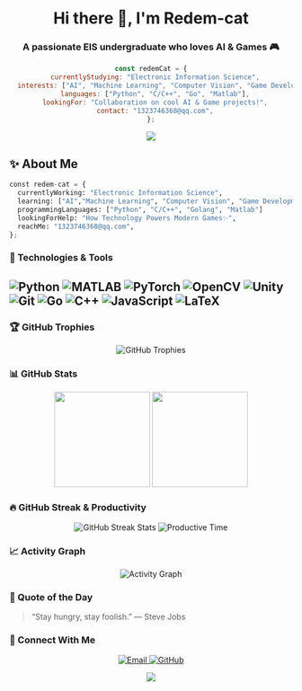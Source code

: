 <div align="center">
  
<h1 align="center">Hi there 👋, I'm Redem-cat</h1>
<h3 align="center">A passionate EIS undergraduate who loves AI & Games 🎮</h3>

```js
const redemCat = {
  currentlyStudying: "Electronic Information Science",
  interests: ["AI", "Machine Learning", "Computer Vision", "Game Development"],
  languages: ["Python", "C/C++", "Go", "Matlab"],
  lookingFor: "Collaboration on cool AI & Game projects!",
  contact: "1323746368@qq.com",
};
```
<img src="https://readme-typing-svg.herokuapp.com?font=Fira+Code&size=24&duration=3000&pause=1000&color=FF5733&center=true&vCenter=true&width=435&lines=I+love+Deep+Learning+🧠;I+play+with+Images+and+Code+🖼️;Let%27s+build+cool+stuffs+🚀" />
</div>
    
## ✨ About Me

```python
const redem-cat = {
  currentlyWorking: "Electronic Information Science",
  learning: ["AI","Machine Learning", "Computer Vision", "Game Development"],
  programmingLanguages: ["Python", "C/C++", "Golang", "Matlab"]
  lookingForHelp: "How Technology Powers Modern Games✨",
  reachMe: "1323746368@qq.com",
};
```


### 🔧 Technologies & Tools

![Python](https://img.shields.io/badge/-Python-3776AB?style=flat-square&logo=python&logoColor=white)
![MATLAB](https://img.shields.io/badge/-MATLAB-0076A8?style=flat-square&logo=mathworks)
![PyTorch](https://img.shields.io/badge/-PyTorch-EE4C2C?style=flat-square&logo=pytorch&logoColor=white)
![OpenCV](https://img.shields.io/badge/-OpenCV-5C3EE8?style=flat-square&logo=opencv&logoColor=white)
![Unity](https://img.shields.io/badge/-Unity-000000?style=flat-square&logo=unity&logoColor=white)
![Git](https://img.shields.io/badge/-Git-F05032?style=flat-square&logo=git&logoColor=white)
![Go](https://img.shields.io/badge/-Go-00ADD8?style=flat-square&logo=go&logoColor=white)
![C++](https://img.shields.io/badge/-C++-00599C?style=flat-square&logo=c%2b%2b&logoColor=white)
![JavaScript](https://img.shields.io/badge/-JavaScript-F7DF1E?style=flat-square&logo=javascript&logoColor=black)
![LaTeX](https://img.shields.io/badge/-LaTeX-008080?style=flat-square&logo=latex&logoColor=white)
---

### 🏆 GitHub Trophies

<div align="center">
  <img src="https://github-profile-trophy.vercel.app/?username=Redem-cat&theme=gruvbox&column=6&margin-w=15&margin-h=15" alt="GitHub Trophies" />
</div>



### 📊 GitHub Stats

<div align="center">
  <img src="https://github-readme-stats.vercel.app/api?username=Redem-cat&count_private=true&show_icons=true&theme=tokyonight&hide_border=true&custom_title=Redem-cat's%20GitHub%20Stats" height="170px" />
  <img src="https://github-readme-stats.vercel.app/api/top-langs/?username=Redem-cat&layout=compact&theme=tokyonight&hide_border=true&hide=html,css,jupyter,Jupyter%20Notebook" height="170px" />
</div>



### 🔥 GitHub Streak & Productivity

<div align="center">
  <img src="https://github-readme-streak-stats.herokuapp.com/?user=Redem-cat&theme=tokyonight&hide_border=true" alt="GitHub Streak Stats" />
  <img src="https://github-profile-summary-cards.vercel.app/api/cards/productive-time?username=Redem-cat&theme=tokyonight&utcOffset=8" alt="Productive Time" />
</div>


### 📈 Activity Graph

<div align="center">
  <img src="https://github-readme-activity-graph.vercel.app/graph?username=Redem-cat&theme=tokyo-night&hide_border=true" alt="Activity Graph" />
</div>



### 💬 Quote of the Day

> “Stay hungry, stay foolish.” — Steve Jobs


### 🔗 Connect With Me

<div align="center">
  <a href="mailto:1323746368@qq.com">
    <img src="https://img.shields.io/badge/Email-0078D4?style=for-the-badge&logo=microsoft-outlook&logoColor=white" alt="Email" />
  </a>
  <a href="https://github.com/Redem-cat">
    <img src="https://img.shields.io/badge/GitHub-100000?style=for-the-badge&logo=github&logoColor=white" alt="GitHub" />
  </a>
  <!-- Add more social links here -->
</div>



<p align="center">
  <img src="https://capsule-render.vercel.app/api?type=soft&color=0:003366,100:000044&height=100&section=footer&text=Welcome&animation=twinkling&fontColor=FFFFFF"/>
</p>
